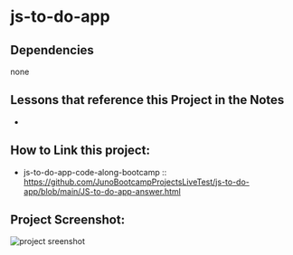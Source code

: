 # js-to-do-app

## Dependencies

none

## Lessons that reference this Project in the Notes

- 

## How to Link this project:

- js-to-do-app-code-along-bootcamp ::  https://github.com/JunoBootcampProjectsLiveTest/js-to-do-app/blob/main/JS-to-do-app-answer.html

## Project Screenshot:
![project sreenshot](https://...)


